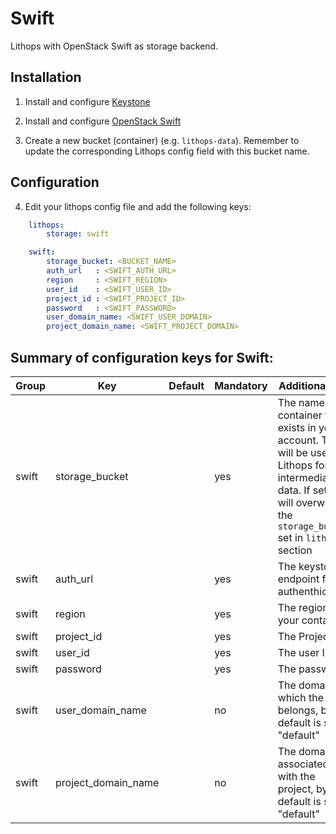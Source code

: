 # Swift

Lithops with OpenStack Swift as storage backend.


## Installation

1. Install and configure [Keystone](https://docs.openstack.org/keystone/latest/install/)

2. Install and configure [OpenStack Swift](https://docs.openstack.org/swift/latest/install/)

3. Create a new bucket (container) (e.g. `lithops-data`). Remember to update the corresponding Lithops config field with this bucket name.

## Configuration

4. Edit your lithops config file and add the following keys:

```yaml
    lithops:
        storage: swift

    swift:
        storage_bucket: <BUCKET_NAME>
        auth_url   : <SWIFT_AUTH_URL>
        region     : <SWIFT_REGION>
        user_id    : <SWIFT_USER_ID>
        project_id : <SWIFT_PROJECT_ID>
        password   : <SWIFT_PASSWORD>
        user_domain_name: <SWIFT_USER_DOMAIN>
        project_domain_name: <SWIFT_PROJECT_DOMAIN>
```
 

## Summary of configuration keys for Swift:

|Group|Key|Default|Mandatory|Additional info|
|---|---|---|---|---|
|swift | storage_bucket | | yes | The name of a container that exists in you account. This will be used by Lithops for intermediate data. If set, this will overwrite the `storage_bucket` set in `lithops` section |
|swift | auth_url | |yes | The keystone endpoint for authenthication |
|swift | region | |yes | The region of your container |
|swift | project_id | |yes | The Project ID |
|swift | user_id | |yes | The user ID |
|swift | password | |yes | The password |
|swift | user_domain_name | | no | The domain to which the user belongs, by default is set to "default" |
|swift | project_domain_name | | no | The domain associated with the project, by default is set to "default" |
